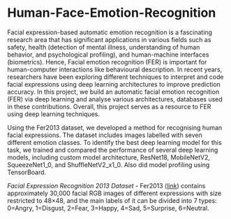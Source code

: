 # Human-Face-Emotion-Recognition

Facial expression-based automatic emotion recognition is a fascinating research area that has significant 
applications in various fields such as safety, health (detection of mental illness, understanding of human behavior, 
and psychological profiling), and human-machine interfaces (biometrics). Hence, Facial emotion recognition (FER) 
is important for human-computer interactions like behavioural description. In recent years, 
researchers have been exploring different techniques to interpret and code facial expressions 
using deep learning architectures to improve prediction accuracy. 
In this project, we build an automatic facial emotion recognition (FER) via deep learning and analyse 
various architectures, databases used in these contributions. Overall, this project serves as a resource to FER using deep learning techniques.

Using the Fer2013 dataset, we developed a method for recognising human facial expressions. 
The dataset includes images labelled with seven different emotion classes.
To identify the best deep learning model for this task, we trained and compared the
performance of several deep learning models, including custom model architecture,
ResNet18, MobileNetV2, SqueezeNet1_0, and ShuffleNetV2_x1_0. Also did model profiling using TensorBoard.

*Facial Expression Recognition 2013 Dataset* - Fer2013 ([link](https://paperswithcode.com/dataset/fer2013)) contains approximately 30,000 facial
RGB images of different expressions with size restricted to 48×48, and the main labels of it can be
divided into 7 types: 0=Angry, 1=Disgust, 2=Fear, 3=Happy, 4=Sad, 5=Surprise, 6=Neutral.
